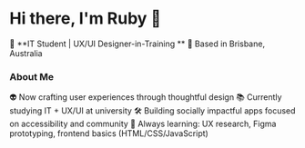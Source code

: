 # Hi there, I'm Ruby 👋

🎨 **IT Student | UX/UI Designer-in-Training  **
📍 Based in Brisbane, Australia

### About Me
👽 Now crafting user experiences through thoughtful design
📚 Currently studying IT + UX/UI at university
🛠 Building socially impactful apps focused on accessibility and community
🚀 Always learning: UX research, Figma prototyping, frontend basics (HTML/CSS/JavaScript)

